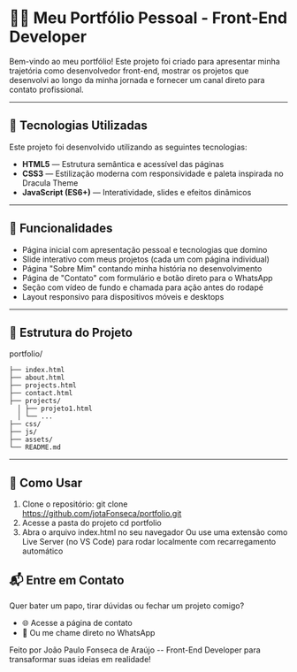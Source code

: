 # 🧙‍♂️ Meu Portfólio Pessoal - Front-End Developer

Bem-vindo ao meu portfólio! Este projeto foi criado para apresentar minha trajetória como desenvolvedor front-end, mostrar os projetos que desenvolvi ao longo da minha jornada e fornecer um canal direto para contato profissional.

---

## 🚀 Tecnologias Utilizadas

Este projeto foi desenvolvido utilizando as seguintes tecnologias:

- **HTML5** — Estrutura semântica e acessível das páginas
- **CSS3** — Estilização moderna com responsividade e paleta inspirada no Dracula Theme
- **JavaScript (ES6+)** — Interatividade, slides e efeitos dinâmicos

---

## 🎯 Funcionalidades

- Página inicial com apresentação pessoal e tecnologias que domino
- Slide interativo com meus projetos (cada um com página individual)
- Página "Sobre Mim" contando minha história no desenvolvimento
- Página de "Contato" com formulário e botão direto para o WhatsApp
- Seção com vídeo de fundo e chamada para ação antes do rodapé
- Layout responsivo para dispositivos móveis e desktops

---

## 📁 Estrutura do Projeto
  portfolio/ 
  
    ├── index.html
    ├── about.html
    ├── projects.html
    ├── contact.html
    ├── projects/ 
      │ ├── projeto1.html 
      │ └── ... 
    ├── css/ 
    ├── js/ 
    ├── assets/ 
    └── README.md

---

## 📌 Como Usar

1. Clone o repositório:
   git clone https://github.com/jotaFonseca/portfolio.git
2. Acesse a pasta do projeto
  cd portfolio
3. Abra o arquivo index.html no seu navegador
  Ou use uma extensão como Live Server (no VS Code) para rodar localmente com recarregamento automático

## 📬 Entre em Contato

Quer bater um papo, tirar dúvidas ou fechar um projeto comigo?
 - 🌐 Acesse a página de contato
 - 💬 Ou me chame direto no WhatsApp

Feito por João Paulo Fonseca de Araújo -- Front-End Developer para transaformar suas ideias em realidade!
